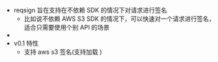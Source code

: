 - reqsign 旨在支持在不依赖 SDK 的情况下对请求进行签名
	- 比如说不依赖 AWS S3 SDK 的情况下，可以快速对一个请求进行签名，适合只需要使用个别 API 的场景
-
- v0.1 特性
	- 支持 aws s3 签名(支持加载 )